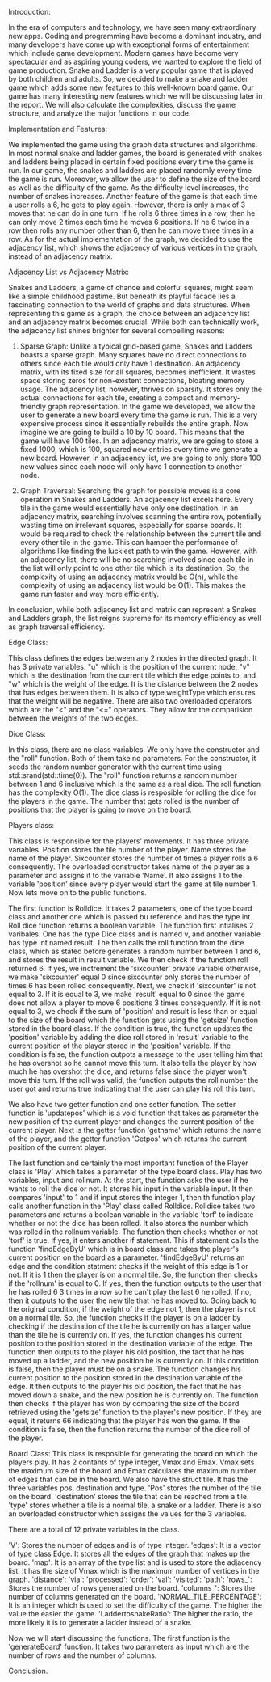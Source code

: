 Introduction:


In the era of computers and technology, we have seen many extraordinary new apps. Coding and programming have become a dominant industry, and many developers have come up with exceptional forms of entertainment which include game development. Modern games have become very spectacular and as aspiring young coders, we wanted to explore the field of game production. Snake and Ladder is a very popular game that is played by both children and adults. So, we decided to make a snake and ladder game which adds some new features to this well-known board game. Our game has many interesting new features which we will be discussing later in the report. We will also calculate the complexities, discuss the game structure, and analyze the major functions in our code.

Implementation and Features:


We implemented the game using the graph data structures and algorithms. In most normal snake and ladder games, the board is generated with snakes and ladders being placed in certain fixed positions every time the game is run. In our game, the snakes and ladders are placed randomly every time the game is run. Moreover, we allow the user to define the size of the board as well as the difficulty of the game. As the difficulty level increases, the number of snakes increases. Another feature of the game is that each time a user rolls a 6, he gets to play again. However, there is only a max of 3 moves that he can do in one turn. If he rolls 6 three times in a row, then he can only move 2 times each time he moves 6 positions. If he 6 twice in a row then rolls any number other than 6, then he can move three times in a row. As for the actual implementation of the graph, we decided to use the adjacency list, which shows the adjacency of various vertices in the graph, instead of an adjacency matrix.
 
Adjacency List vs Adjacency Matrix:

Snakes and Ladders, a game of chance and colorful squares, might seem like a simple childhood pastime. But beneath its playful facade lies a fascinating connection to the world of graphs and data structures. When representing this game as a graph, the choice between an adjacency list and an adjacency matrix becomes crucial. While both can technically work, the adjacency list shines brighter for several compelling reasons:

1. Sparse Graph:
 Unlike a typical grid-based game, Snakes and Ladders boasts a sparse graph. Many squares have no direct connections to others since each tile would only have 1 destination. An adjacency matrix, with its fixed size for all squares, becomes inefficient. It wastes space storing zeros for non-existent connections, bloating memory usage. The adjacency list, however, thrives on sparsity. It stores only the actual connections for each tile, creating a compact and memory-friendly graph representation. In the game we developed, we allow the user to generate a new board every time the game is run. This is a very expensive process since it essentially rebuilds the entire graph. Now imagine we are going to build a 10 by 10 board. This means that the game will have 100 tiles. In an adjacency matrix, we are going to store a fixed 1000, which is 100, squared new entries every time we generate a new board. However, in an adjacency list, we are going to only store 100 new values since each node will only have 1 connection to another node.

2. Graph Traversal:
 Searching the graph for possible moves is a core operation in Snakes and Ladders. An adjacency list excels here. Every tile in the game would essentially have only one destination. In an adjacency matrix, searching involves scanning the entire row, potentially wasting time on irrelevant squares, especially for sparse boards. It would be required to check the relationship between the current tile and every other tile in the game. This can hamper the performance of algorithms like finding the luckiest path to win the game. However, with an adjacency list, there will be no searching involved since each tile in the list will only point to one other tile which is its destination. So, the complexity of using an adjacency matrix would be O(n), while the complexity of using an adjacency list would be O(1). This makes the game run faster and way more efficiently.

In conclusion, while both adjacency list and matrix can represent a Snakes and Ladders graph, the list reigns supreme for its memory efficiency as well as graph traversal efficiency.

Edge Class:

This class defines the edges between any 2 nodes in the directed graph. It has 3 private variables. "u" which is the position of the current node, "v" which is the destination from the current tile which the edge points to, and "w" which is the weight of the edge. It is the distance between the 2 nodes that has edges between them. It is also of type weightType which ensures that the weight will be negative. There are also two overloaded operators which are the "<" and the "<=" operators. They allow for the comparision between the weights of the two edges.

Dice Class:

In this class, there are no class variables. We only have the constructor and the "roll" function. Both of them take no parameters. For the constructor, it seeds the random number generator with the current time using std::srand(std::time(0)). The "roll" function returns a random number between 1 and 6 inclusive which is the same as a real dice. The roll function has the complexity O(1). The dice class is resposible for rolling the dice for the players in the game. The number that gets rolled is the number of positions that the player is going to move on the board.

Players class:

This class is responsible for the players' movements. It has three private variables. Position stores the tile number of the player. Name stores the name of the player. Sixcounter stores the number of times a player rolls a 6 consequently. The overloaded constructor takes name of the player as a parameter and assigns it to the variable 'Name'. It also assigns 1 to the variable 'position' since every player would start the game at tile number 1. Now lets move on to the public functions. 

The first function is Rolldice. It takes 2 parameters, one of the type board class and another one which is passed bu reference and has the type int. Roll dice function returns a boolean variable. The function first intialises 2 varibales. One has the type Dice class and is named v, and another variable has type int named result. The then calls the roll function from the dice class, which as stated before generates a random number between 1 and 6, and stores the result in result variable. We then check if the function roll returned 6. If yes, we inctrement the 'sixcounter' private variable otherwise, we make 'sixcounter' equal 0 since sixcounter only stores the number of times 6 has been rolled consequently. Next, we check if 'sixcounter' is not equal to 3. If it is equal to 3, we make 'result' equal to 0 since the game does not allow a player to move 6 positions 3 times consequently. If it is not equal to 3, we check if the sum of 'position' and result is less than or equal to the size of the board which the function gets using the 'getsize' function stored in the board class. If the condition is true, the function updates the 'position' variable by adding the dice roll stored in 'result' variable to the current position of the player stored in the 'position' variable. If the condition is false, the function outpots a message to the user telling him that he has overshot so he cannot move this turn. It also tells the player by how much he has overshot the dice, and returns false since the player won't move this turn. If the roll was valid, the function outputs the roll number the user got and returns true indicating that the user can play his roll this turn.

We also have two getter function and one setter function. The setter function is 'updatepos' which is a void function that takes as parameter the new position of the current player and changes the current position of the current player. Next is the getter function 'getname' which returns the name of the player, and the getter function 'Getpos' which returns the current position of the current player.

The last function and certainly the most important function of the Player class is 'Play' which takes a parameter of the type board class. Play has two variables, input and rollnum. At the start, the function asks the user if he wants to roll the dice or not. It stores his input in the variable input. It then compares 'input' to 1 and if input stores the integer 1, then th function play calls another function in the 'Play' class called Rolldice. Rolldice takes two parameters and returns a boolean variable in the variable 'torf' to indicate whether or not the dice has been rolled. It also stores the number which was rolled in the rollnum variable. The function then checks whether or not 'torf' is true. If yes, it enters another if statement. This if statement calls the function 'findEdgeByU' which is in board class and takes the player's current position on the board as a parameter. 'findEdgeByU' returns an edge and the condition statment checks if the weight of this edge is 1 or not. If it is 1 then the player is on a normal tile. So, the function then checks if the 'rollnum' is equal to 0. If yes, then the function outputs to the user that he has rolled 6 3 times in a row so he can't play the last 6 he rolled. If no, then it outputs to the user the new tile that he has moved to. Going back to the original condition, if the weight of the edge not 1, then the player is not on a normal tile. So, the function checks if the player is on a ladder by checking if the destination of the tile he is currently on has a larger value than the tile he is currently on. If yes, the function changes his current position to the position stored in the destination variable of the edge. The function then outputs to the player his old position, the fact that he has moved up a ladder, and the new position he is currently on. If this condition is false, then the player must be on a snake. The function changes his current position to the position stored in the destination variable of the edge. It then outputs to the player his old position, the fact that he has moved down a snake, and the new position he is currently on. The function then checks if the player has won by comparing the size of the board retrieved using the 'getsize' function to the player's new position. If they are equal, it returns 66 indicating that the player has won the game. If the condition is false, then the function returns the number of the dice roll of the player.

Board Class:
This class is resposible for generating the board on which the players play. It has 2 contants of type integer, Vmax and Emax. Vmax sets the maximum size of the board and Emax calculates the maximum number of edges that can be in the board. We also have the struct tile. It has the three variables pos, destination and type. 'Pos' stores the number of the tile on the board. 'destination' stores the tile that can be reached from a tile. 'type' stores whether a tile is a normal tile, a snake or a ladder. There is also an overloaded constructor which assigns the values for the 3 variables. 

There are a total of 12 private variables in the class.

'V': Stores the number of edges and is of type integer.
'edges': It is a vector of type class Edge. It stores all the edges of the graph that makes up the board.
'map': It is an array of the type list and is used to store the adjacency list. It has the size of Vmax which is the maximum number of vertices in the graph.
'distance':
'via':
'processed':
'order': 
'val':
'visited':
'path':
'rows_': Stores the number of rows generated on the board.
'columns_': Stores the number of columns generated on the board.
'NORMAL_TILE_PERCENTAGE': It is an integer which is used to set the difficulty of the game. The higher the value the easier the game.
'LaddertosnakeRatio': The higher the ratio, the more likely it is to generate a ladder instead of a snake.

Now we will start discussing the functions. 
The first function is the 'generateBoard' function. It takes two parameters as input which are the number of rows and the number of columns.

Conclusion.
